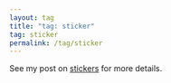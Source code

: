 ```yaml
---
layout: tag
title: "tag: sticker"
tag: sticker
permalink: /tag/sticker
---
```


See my post on [stickers](stickers) for more details.
